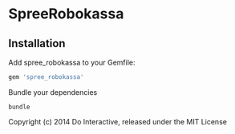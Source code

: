 SpreeRobokassa
==============

Installation
------------

Add spree_robokassa to your Gemfile:

```ruby
gem 'spree_robokassa'
```

Bundle your dependencies

```shell
bundle
```

Copyright (c) 2014 Do Interactive, released under the MIT License
